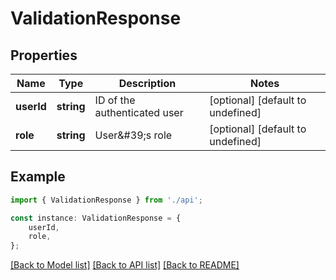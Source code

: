 # ValidationResponse


## Properties

Name | Type | Description | Notes
------------ | ------------- | ------------- | -------------
**userId** | **string** | ID of the authenticated user | [optional] [default to undefined]
**role** | **string** | User\&#39;s role | [optional] [default to undefined]

## Example

```typescript
import { ValidationResponse } from './api';

const instance: ValidationResponse = {
    userId,
    role,
};
```

[[Back to Model list]](../README.md#documentation-for-models) [[Back to API list]](../README.md#documentation-for-api-endpoints) [[Back to README]](../README.md)
